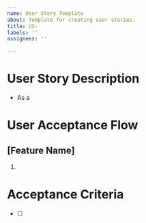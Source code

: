 ```yaml
---
name: User Story Template
about: Template for creating user stories.
title: US-
labels: ''
assignees: ''

---
```


# User Story Description
- As a

# User Acceptance Flow
## [Feature Name]
1.

# Acceptance Criteria
- [ ]
